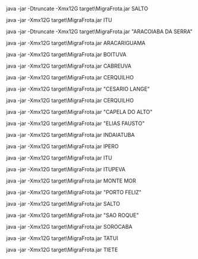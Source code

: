 java -jar -Dtruncate -Xmx12G target\MigraFrota.jar SALTO

java -jar -Xmx12G target\MigraFrota.jar ITU


java -jar -Dtruncate -Xmx12G target\MigraFrota.jar "ARACOIABA DA SERRA"

java -jar -Xmx12G target\MigraFrota.jar ARACARIGUAMA

java -jar -Xmx12G target\MigraFrota.jar BOITUVA

java -jar -Xmx12G target\MigraFrota.jar CABREUVA

java -jar -Xmx12G target\MigraFrota.jar CERQUILHO

java -jar -Xmx12G target\MigraFrota.jar "CESARIO LANGE"

java -jar -Xmx12G target\MigraFrota.jar CERQUILHO

java -jar -Xmx12G target\MigraFrota.jar "CAPELA DO ALTO"

java -jar -Xmx12G target\MigraFrota.jar "ELIAS FAUSTO"

java -jar -Xmx12G target\MigraFrota.jar INDAIATUBA

java -jar -Xmx12G target\MigraFrota.jar IPERO

java -jar -Xmx12G target\MigraFrota.jar ITU

java -jar -Xmx12G target\MigraFrota.jar ITUPEVA

java -jar -Xmx12G target\MigraFrota.jar MONTE MOR

java -jar -Xmx12G target\MigraFrota.jar "PORTO FELIZ"

java -jar -Xmx12G target\MigraFrota.jar SALTO

java -jar -Xmx12G target\MigraFrota.jar "SAO ROQUE"

java -jar -Xmx12G target\MigraFrota.jar SOROCABA

java -jar -Xmx12G target\MigraFrota.jar TATUI

java -jar -Xmx12G target\MigraFrota.jar TIETE
